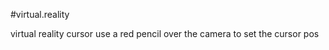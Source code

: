 #virtual.reality


virtual reality cursor use a red pencil over the camera to set the cursor pos









